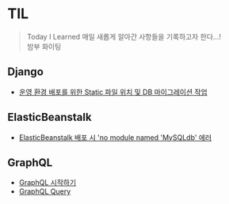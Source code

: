 # TIL
> Today I Learned
매일 새롭게 알아간 사항들을 기록하고자 한다...!  
밤부 화이팅  

## Django
- [운영 환경 배포를 위한 Static 파일 위치 및 DB 마이그레이션 작업](/django/staitcFileAndDBMigrate.md)

## ElasticBeanstalk
- [ElasticBeanstalk 배포 시 'no module named 'MySQLdb' 에러](/elasticBeanstalk/mysqlNoModuleError.md)
  
## GraphQL
- [GraphQL 시작하기](/graphql/graphqlStart.md)
- [GraphQL Query](/graphql/query.md)
